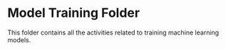 # Model Training Folder

This folder contains all the activities related to training machine learning models.
